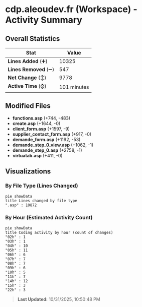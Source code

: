 # cdp.aleoudev.fr (Workspace) - Activity Summary 

## Overall Statistics

| Stat                   | Value                                                             |
| ---------------------- | ----------------------------------------------------------------- |
| **Lines Added** (➕)   | 10325                                          |
| **Lines Removed** (➖) | 547                                        |
| **Net Change** (↕)    | 9778                |
| **Active Time** (⌚)   | 101 minutes |


## Modified Files
- **functions.asp** (+744, -483)
- **create.asp** (+1644, -0)
- **client_form.asp** (+1597, -9)
- **supplier_contact_form.asp** (+917, -0)
- **demande_form.asp** (+1192, -53)
- **demande_step_0_view.asp** (+1062, -1)
- **demande_step_0.asp** (+2758, -1)
- **virtuatab.asp** (+411, -0)

## Visualizations

### By File Type (Lines Changed)

```mermaid
pie showData
title Lines changed by file type
".asp" : 10872
```

### By Hour (Estimated Activity Count)

```mermaid
pie showData
title Coding activity by hour (count of changes)
"02h" : 1
"03h" : 1
"04h" : 10
"05h" : 11
"06h" : 6
"07h" : 7
"08h" : 7
"09h" : 6
"10h" : 5
"11h" : 7
"14h" : 12
"15h" : 3
"22h" : 3
```


> **Last Updated:** 10/31/2025, 10:50:48 PM